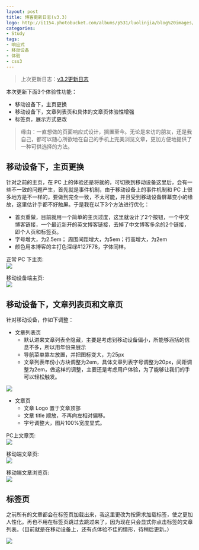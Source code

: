 ```yaml
---
layout: post
title: 博客更新日志(v3.3)
logo: http://i1154.photobucket.com/albums/p531/luolinjia/blog%20images/title_zps31f49f82.png
categories:
- Study
tags:
- 响应式
- 移动设备
- 体验
- css3
---
```


> 上次更新日志：[v3.2更新日志](http://ideex.name/cn/2014/12/update-cnblog-log/)

本次更新下面3个体验性功能：  

- 移动设备下，主页更换
- 移动设备下，文章列表页和具体的文章页体验性增强
- 标签页，展示方式更改

> 缘由：一直想做的页面响应式设计，搁置至今。无论是来访的朋友，还是我自己，都可以随心所欲地在自己的手机上完美浏览文章，更加方便地提供了一种可供选择的方法。  

## 移动设备下，主页更换  

针对之前的主页，在 PC 上的体验还是将就的，可切换到移动设备这里后，会有一些不一致的问题产生，首先就是事件机制，由于移动设备上的事件机制和 PC 上很多地方是不一样的，要做到完全一致，不太可能，并且受到移动设备屏幕变小的缘故，这里估计手都不好触屏。于是我在以下3个方法进行优化：

- 首页重做，目前就用一个简单的主页过度，这里就设计了2个按钮，一个中文博客链接，一个最近新开的英文博客链接，去掉了中文博客多余的2个链接，即个人页和标签页。
- 字号增大，为2.5em； 周围间距增大，为5em；行高增大，为2em
- 颜色用本博客的主打色深绿#127F78，字体同样。


正常 PC 下主页:  
![](http://i1154.photobucket.com/albums/p531/luolinjia/blog%20images/20150118_2_zpsac77f2ac.jpg)  

移动设备端主页:  
![](http://i1154.photobucket.com/albums/p531/luolinjia/blog%20images/20150118_1_zps47c8429e.jpg)  


## 移动设备下，文章列表页和文章页  

针对移动设备，作如下调整：  

- 文章列表页
  - 默认进来文章列表全隐藏，主要是考虑到移动设备偏小，所能够涵括的信息不多，所以用年份来展示
  - 导航菜单靠左放置，并把图标变大，为25px
  - 文章列表年份小方块调整为2em，具体文章列表字号调整为20px，间距调整为2em，做这样的调整，主要还是考虑用户体验，为了能够让我们的手可以轻松触发。
  
![](http://i1154.photobucket.com/albums/p531/luolinjia/blog%20images/20150118_3_zps6a4d811c.jpg)  

- 文章页
  - 文章 Logo 置于文章顶部
  - 文章 title 顺放，不再向左相对偏移。
  - 字号调整大，图片100%宽度显式。  

PC上文章页:  
![](http://i1154.photobucket.com/albums/p531/luolinjia/blog%20images/20150118_4_zpsefa260d2.jpg)  

移动端文章页:  
![](http://i1154.photobucket.com/albums/p531/luolinjia/blog%20images/20150118_5_zps866bd492.jpg)  

移动端文章浏览页:  
![](http://i1154.photobucket.com/albums/p531/luolinjia/blog%20images/20150118_6_zps693c50ea.jpg)  


## 标签页  

之前所有的文章都会在标签页加载出来，我这里更改为按需求加载标签，使之更加人性化。再也不用在标签页跳过去跳过来了，因为现在只会显式你点击标签的文章列表。（目前就是在移动设备上，还有点体验不佳的情形，待稍后更新。）  

![](http://i1154.photobucket.com/albums/p531/luolinjia/blog%20images/20150118_7_zpsc9bde95e.jpg) 
